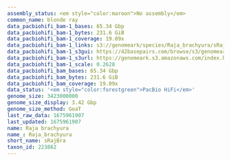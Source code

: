 ```yaml
---
assembly_status: <em style="color:maroon">No assembly</em>
common_name: blonde ray
data_pacbiohifi_bam-1_bases: 65.34 Gbp
data_pacbiohifi_bam-1_bytes: 231.6 GiB
data_pacbiohifi_bam-1_coverage: 19.09x
data_pacbiohifi_bam-1_links: s3://genomeark/species/Raja_brachyura/sRajBra1/genomic_data/pacbio_hifi/<br>
data_pacbiohifi_bam-1_s3gui: https://42basepairs.com/browse/s3/genomeark/species/Raja_brachyura/sRajBra1/genomic_data/pacbio_hifi/
data_pacbiohifi_bam-1_s3url: https://genomeark.s3.amazonaws.com/index.html?prefix=species/Raja_brachyura/sRajBra1/genomic_data/pacbio_hifi/
data_pacbiohifi_bam-1_scale: 0.2628
data_pacbiohifi_bam_bases: 65.34 Gbp
data_pacbiohifi_bam_bytes: 231.6 GiB
data_pacbiohifi_bam_coverage: 19.09x
data_status: '<em style="color:forestgreen">PacBio HiFi</em>'
genome_size: 3423000000
genome_size_display: 3.42 Gbp
genome_size_method: GoaT
last_raw_data: 1675961907
last_updated: 1675961907
name: Raja brachyura
name_: Raja_brachyura
short_name: sRajBra
taxon_id: 223862
---
```

